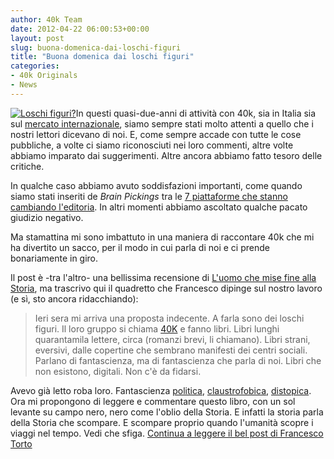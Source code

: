 ```yaml
---
author: 40k Team
date: 2012-04-22 06:00:53+00:00
layout: post
slug: buona-domenica-dai-loschi-figuri
title: "Buona domenica dai loschi figuri"
categories:
- 40k Originals
- News
---
```


[![Loschi figuri?](http://40k.it/wp-content/uploads/2012/04/250px-Brown_lady.jpg)](http://en.wikipedia.org/wiki/Ghost)In questi quasi-due-anni di attività con 40k, sia in Italia sia sul [mercato internazionale](http://www.40kbooks.com), siamo sempre stati molto attenti a quello che i nostri lettori dicevano di noi. E, come sempre accade con tutte le cose pubbliche, a volte ci siamo riconosciuti nei loro commenti, altre volte abbiamo imparato dai suggerimenti. Altre ancora abbiamo fatto tesoro delle critiche.

In qualche caso abbiamo avuto soddisfazioni importanti, come quando siamo stati inseriti de _Brain Pickings_ tra le [7 piattaforme che stanno cambiando l'editoria](http://www.brainpickings.org/index.php/2011/06/28/7-publishing-platforms/). In altri momenti abbiamo ascoltato qualche pacato giudizio negativo.

Ma stamattina mi sono imbattuto in una maniera di raccontare 40k che mi ha divertito un sacco, per il modo in cui parla di noi e ci prende bonariamente in giro.

Il post è -tra l'altro- una bellissima recensione di [L'uomo che mise fine alla Storia](http://40k.it/?p=827), ma trascrivo qui il quadretto che Francesco dipinge sul nostro lavoro (e sì, sto ancora ridacchiando):


> Ieri sera mi arriva una proposta indecente. A farla sono dei loschi figuri. Il loro gruppo si chiama [40K](http://www.40kbooks.com/) e fanno libri. Libri lunghi quarantamila lettere, circa (romanzi brevi, li chiamano). Libri strani, eversivi, dalle copertine che sembrano manifesti dei centri sociali. Parlano di fantascienza, ma di fantascienza che parla di noi. Libri che non esistono, digitali. Non c'è da fidarsi.

Avevo già letto roba loro.
Fantascienza [politica](http://www.40kbooks.com/?page_id=133&category=13&product_id=3), [claustrofobica](http://www.40kbooks.com/?page_id=133&category=18&product_id=75), [distopica](http://www.40kbooks.com/?page_id=133&category=13&product_id=80).
Ora mi propongono di leggere e commentare questo libro, con un sol levante su campo nero, nero come l'oblio della Storia. E infatti la storia parla della Storia che scompare. E scompare proprio quando l'umanità scopre i viaggi nel tempo. Vedi che sfiga.
[Continua a leggere il bel post di Francesco Torto](http://eruditomedio.blogspot.it/2012/04/luomo-che-mise-fine-alla-storia-di-ken.html)
